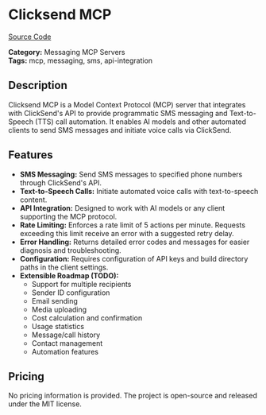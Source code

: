 # Clicksend MCP

[Source Code](https://github.com/j-gal02/clicksend-mcp)

**Category:** Messaging MCP Servers  
**Tags:** mcp, messaging, sms, api-integration

## Description
Clicksend MCP is a Model Context Protocol (MCP) server that integrates with ClickSend's API to provide programmatic SMS messaging and Text-to-Speech (TTS) call automation. It enables AI models and other automated clients to send SMS messages and initiate voice calls via ClickSend.

## Features
- **SMS Messaging:** Send SMS messages to specified phone numbers through ClickSend's API.
- **Text-to-Speech Calls:** Initiate automated voice calls with text-to-speech content.
- **API Integration:** Designed to work with AI models or any client supporting the MCP protocol.
- **Rate Limiting:** Enforces a rate limit of 5 actions per minute. Requests exceeding this limit receive an error with a suggested retry delay.
- **Error Handling:** Returns detailed error codes and messages for easier diagnosis and troubleshooting.
- **Configuration:** Requires configuration of API keys and build directory paths in the client settings.
- **Extensible Roadmap (TODO):**
  - Support for multiple recipients
  - Sender ID configuration
  - Email sending
  - Media uploading
  - Cost calculation and confirmation
  - Usage statistics
  - Message/call history
  - Contact management
  - Automation features

## Pricing
No pricing information is provided. The project is open-source and released under the MIT license.
